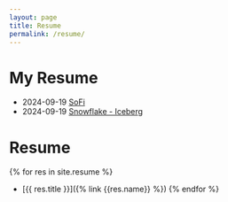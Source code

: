```yaml
---
layout: page
title: Resume
permalink: /resume/
---
```


# My Resume

- 2024-09-19 [SoFi](/resume/sofi.md)
- 2024-09-19 [Snowflake - Iceberg](/resume/snowflake.md)

# Resume

{% for res in site.resume %}
- [{{ res.title }}]({% link {{res.name}} %})
{% endfor %}

